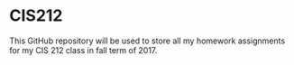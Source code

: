 # CIS212

This GitHub repository will be used to store all my homework assignments for my CIS 212 class in fall term of 2017. 
